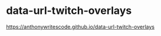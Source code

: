 data-url-twitch-overlays
========================

https://anthonywritescode.github.io/data-url-twitch-overlays
